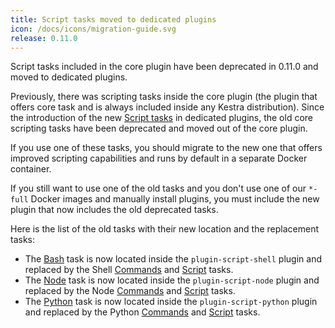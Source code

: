 ```yaml
---
title: Script tasks moved to dedicated plugins
icon: /docs/icons/migration-guide.svg
release: 0.11.0
---
```


Script tasks included in the core plugin have been deprecated in 0.11.0 and moved to dedicated plugins.

Previously, there was scripting tasks inside the core plugin (the plugin that offers core task and is always included inside any Kestra distribution). Since the introduction of the new [Script tasks](../../16.scripts/index.md) in dedicated plugins, the old core scripting tasks have been deprecated and moved out of the core plugin.

If you use one of these tasks, you should migrate to the new one that offers improved scripting capabilities and runs by default in a separate Docker container.

If you still want to use one of the old tasks and you don't use one of our `*-full` Docker images and manually install plugins, you must include the new plugin that now includes the old deprecated tasks.

Here is the list of the old tasks with their new location and the replacement tasks:

- The [Bash](/plugins/plugin-script-shell/io.kestra.core.tasks.scripts.bash) task is now located inside the `plugin-script-shell` plugin and replaced by the Shell [Commands](/plugins/plugin-script-shell/io.kestra.plugin.scripts.shell.commands) and [Script](/plugins/plugin-script-shell/io.kestra.plugin.scripts.shell.script) tasks.
- The [Node](/plugins/plugin-script-node/io.kestra.plugin.core.scripts.Node) task is now located inside the `plugin-script-node` plugin and replaced by the Node [Commands](/plugins/plugin-script-node/io.kestra.plugin.scripts.node.commands) and [Script](/plugins/plugin-script-node/io.kestra.plugin.scripts.node.script) tasks.
- The [Python](/plugins/plugin-script-python/io.kestra.core.tasks.scripts.python) task is now located inside the `plugin-script-python` plugin and replaced by the Python [Commands](/plugins/plugin-script-python/io.kestra.plugin.scripts.python.commands) and [Script](/plugins/plugin-script-python/io.kestra.plugin.scripts.python.script) tasks.
